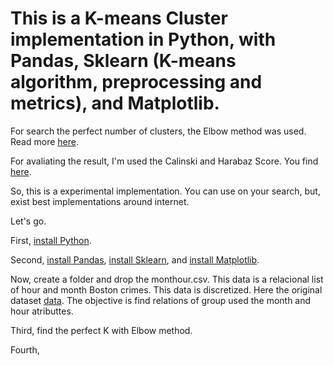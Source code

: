 <h1>This is a K-means Cluster implementation in Python, with Pandas, Sklearn (K-means algorithm, preprocessing and metrics), and Matplotlib.</h1>

For search the perfect number of clusters, the Elbow method was used. Read more <a href="https://www.datanovia.com/en/lessons/determining-the-optimal-number-of-clusters-3-must-know-methods/">here</a>.

For avaliating the result, I'm used the Calinski and Harabaz Score. You find <a href="https://www.mathworks.com/help/stats/clustering.evaluation.calinskiharabaszevaluation-class.html">here</a>.

So, this is a experimental implementation. You can use on your search, but, exist best implementations around internet.

Let's go.

First, <a href="https://www.python.org/downloads/">install Python</a>.

Second, <a href="https://pandas.pydata.org/">install Pandas</a>, <a href="https://scikit-learn.org/">install Sklearn</a>, and <a href="https://matplotlib.org/">install Matplotlib</a>.

Now, create a folder and drop the monthour.csv. This data is a relacional list of hour and month Boston crimes. This data is discretized. Here the original dataset <a href="https://www.kaggle.com/ankkur13/boston-crime-data">data</a>. The objective is find relations of group used the month and hour atributtes. 

Third, find the perfect K with Elbow method. 

Fourth, 






